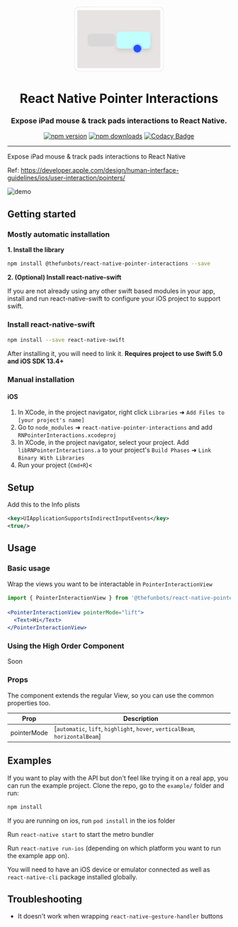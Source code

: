 
<p align="center">
  <img height="150" src="assets/logo.svg" />
  <h1 align="center">React Native Pointer Interactions</h1>
  <h3 align="center">Expose iPad mouse & track pads interactions to React Native.</h3>
</p>

<p align="center">
  <a href="https://badge.fury.io/js/%40thefunbots%2Freact-native-pointer-interactions"><img src="https://badge.fury.io/js/%40thefunbots%2Freact-native-pointer-interactions.svg" alt="npm version" height="18"></a>
  <a href="https://www.npmjs.com/package/@thefunbots/react-native-pointer-interactions"><img alt="npm downloads" src="https://img.shields.io/npm/dm/@thefunbots/react-native-pointer-interactions.svg" height="18" /></a>
  <a href="https://www.codacy.com/gh/thefunbots/react-native-pointer-interactions"><img src="https://app.codacy.com/project/badge/Grade/fa3faa2983494f5fb496d122612ac831" alt="Codacy Badge" height="18"></a>
</p>

---

Expose iPad mouse & track pads interactions to React Native

Ref: https://developer.apple.com/design/human-interface-guidelines/ios/user-interaction/pointers/

![demo](https://cdn.thefunbots.com/file/thefunbots-cdn/projects/react-native-pointer-interactions/demo-2.gif
 "Demo")

## Getting started

### Mostly automatic installation

**1. Install the library**

```bash
npm install @thefunbots/react-native-pointer-interactions --save
```

**2. (Optional) Install react-native-swift**

If you are not already using any other swift based modules in your app, install and run react-native-swift to configure your iOS project to support swift.

### Install react-native-swift

```bash
npm install --save react-native-swift
```

After installing it, you will need to link it. **Requires project to use Swift 5.0 and iOS SDK 13.4+**

### Manual installation

#### iOS

1. In XCode, in the project navigator, right click `Libraries` ➜ `Add Files to [your project's name]`
2. Go to `node_modules` ➜ `react-native-pointer-interactions` and add `RNPointerInteractions.xcodeproj`
3. In XCode, in the project navigator, select your project. Add `libRNPointerInteractions.a` to your project's `Build Phases` ➜ `Link Binary With Libraries`
4. Run your project (`Cmd+R`)<

## Setup

Add this to the Info plists

```xml
<key>UIApplicationSupportsIndirectInputEvents</key>
<true/>
```

## Usage

### Basic usage

Wrap the views you want to be interactable in `PointerInteractionView`

```jsx
import { PointerInteractionView } from '@thefunbots/react-native-pointer-interactions';

<PointerInteractionView pointerMode="lift">
  <Text>Hi</Text>
</PointerInteractionView>
```

### Using the High Order Component

Soon

### Props

The component extends the regular View, so you can use the common properties too.

| Prop        | Description                                                                   |
|-------------|-------------------------------------------------------------------------------|
| pointerMode | [`automatic`, `lift`, `highlight`, `hover`, `verticalBeam`, `horizontalBeam`] |

## Examples

If you want to play with the API but don't feel like trying it on a real app, you can run the example project. Clone the repo, go to the `example/` folder and run:

```bash
npm install
```

If you are running on ios, run `pod install` in the ios folder

Run `react-native start` to start the metro bundler

Run `react-native run-ios` (depending on which platform you want to run the example app on).

You will need to have an iOS device or emulator connected as well as `react-native-cli` package installed globally.

## Troubleshooting

- It doesn't work when wrapping `react-native-gesture-handler` buttons